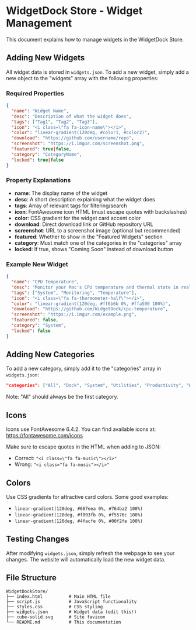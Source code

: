 # WidgetDock Store - Widget Management

This document explains how to manage widgets in the WidgetDock Store.

## Adding New Widgets

All widget data is stored in `widgets.json`. To add a new widget, simply add a new object to the "widgets" array with the following properties:

### Required Properties

```json
{
  "name": "Widget Name",
  "desc": "Description of what the widget does",
  "tags": ["Tag1", "Tag2", "Tag3"],
  "icon": "<i class=\"fa fa-icon-name\"></i>",
  "color": "linear-gradient(120deg, #color1, #color2)",
  "download": "https://github.com/username/repo",
  "screenshot": "https://i.imgur.com/screenshot.png",
  "featured": true|false,
  "category": "CategoryName",
  "locked": true|false
}
```

### Property Explanations

- **name**: The display name of the widget
- **desc**: A short description explaining what the widget does
- **tags**: Array of relevant tags for filtering/search
- **icon**: FontAwesome icon HTML (must escape quotes with backslashes)
- **color**: CSS gradient for the widget card accent color
- **download**: Direct download link or GitHub repository URL
- **screenshot**: URL to a screenshot image (optional but recommended)
- **featured**: Whether to show in the "Featured Widgets" section
- **category**: Must match one of the categories in the "categories" array
- **locked**: If true, shows "Coming Soon" instead of download button

### Example New Widget

```json
{
  "name": "CPU Temperature",
  "desc": "Monitor your Mac's CPU temperature and thermal state in real-time.",
  "tags": ["System", "Monitoring", "Temperature"],
  "icon": "<i class=\"fa fa-thermometer-half\"></i>",
  "color": "linear-gradient(120deg, #ff6b6b 0%, #ffa500 100%)",
  "download": "https://github.com/WidgetDock/cpu-temperature",
  "screenshot": "https://i.imgur.com/example.png",
  "featured": false,
  "category": "System",
  "locked": false
}
```

## Adding New Categories

To add a new category, simply add it to the "categories" array in `widgets.json`:

```json
"categories": ["All", "Dock", "System", "Utilities", "Productivity", "Weather", "Music", "Calendar", "Status", "NewCategory"]
```

Note: "All" should always be the first category.

## Icons

Icons use FontAwesome 6.4.2. You can find available icons at:
https://fontawesome.com/icons

Make sure to escape quotes in the HTML when adding to JSON:
- Correct: `"<i class=\"fa fa-music\"></i>"`
- Wrong: `"<i class="fa fa-music"></i>"`

## Colors

Use CSS gradients for attractive card colors. Some good examples:
- `linear-gradient(120deg, #667eea 0%, #764ba2 100%)`
- `linear-gradient(120deg, #f093fb 0%, #f5576c 100%)`
- `linear-gradient(120deg, #4facfe 0%, #00f2fe 100%)`

## Testing Changes

After modifying `widgets.json`, simply refresh the webpage to see your changes. The website will automatically load the new widget data.

## File Structure

```
WidgetDockStore/
├── index.html          # Main HTML file
├── script.js           # JavaScript functionality
├── styles.css          # CSS styling
├── widgets.json        # Widget data (edit this!)
├── cube-solid.svg      # Site favicon
└── README.md           # This documentation
```
